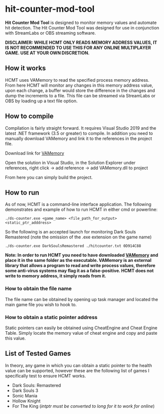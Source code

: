 # hit-counter-mod-tool
**Hit Counter Mod Tool** is designed to monitor memory values and automate hit detection. The Hit Counter Mod Tool was designed for use in conjunction with StreamLabs or OBS streaming software.

**DISCLAIMER: WHILE HCMT ONLY READS MEMORY ADDRESS VALUES, IT IS NOT RECOMMENDED TO USE THIS FOR ANY ONLINE MULTIPLAYER GAME. USE AT YOUR OWN DISCRETION.**

## How it works 

HCMT uses VAMemory to read the specified process memory address. From here HCMT will monitor any changes in this memory address value, upon each change, a buffer would store the difference in the changes and dump the increments to a file. This file can be streamed via StreamLabs or OBS by loading up a text file option. 

## How to compile

Compilation is fairly straight forward. It requires Visual Studio 2019 and the latest .NET framework (3.5 or greater) to compile. In addition you need to manually download VAMemory and link it to the references in the project file.

Download link for [VAMemory](https://vivid-abstractions.net/logical/programming/vamemory-c-memory-class-net-3-5/)

Open the solution in Visual Studio, in the Solution Explorer under references, right click -> add reference -> add VAMemory.dll to project

From here you can simply build the project. 

## How to run 

As of now, HCMT is a command-line interface application. The following demonstrates and example of how to run HCMT in either cmd or powerline:

`./ds-counter.exe <game_name> <file_path_for_output> <static_ptr_adddress>`

So the following is an accepted launch for monitoring Dark Souls Remastered (note the omission of the .exe extension on the game name)

`./ds-counter.exe DarkSoulsRemastered ./hitcounter.txt 0D914C88 `

**Note: In order to run HCMT you need to have downloaded [VAMemory](https://vivid-abstractions.net/logical/programming/vamemory-c-memory-class-net-3-5/) and place it in the same folder as the executable. VAMemory is an external library that allows a program to read and write process values, therefore some anti-virus systems may flag it as a false-positive. HCMT does not write to memory address, it simply reads from it.**



### How to obtain the file name 

The file name can be obtained by opening up task manager and located the main game file you wish to hook to. 

### How to obtain a static pointer address

Static pointers can easily be obtained using CheatEngine and Cheat Engine Table. Simply locate the memory value of cheat engine and copy and paste this value. 

## List of Tested Games

In theory, any game in which you can obtain a static pointer to the health value can be supported, however these are the following list of games I specifically test to ensure HCMT works. 

- Dark Souls: Remastered
- Dark Souls 3
- Sonic Mania
- Hollow Knight
- For The King (*intptr must be converted to long for it to work for online*)

